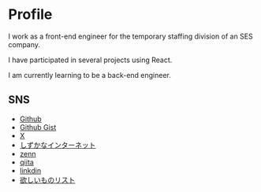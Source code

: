# Profile

I work as a front-end engineer for the temporary staffing division of an SES company.

I have participated in several projects using React.

I am currently learning to be a back-end engineer.

## SNS

- [Github](https://github.com/gtn-74)
- [Github Gist](https://gist.github.com/gtn-74)
- [X](https://x.com/gtn_74)
- [しずかなインターネット](https://sizu.me/gtn_74)
- [zenn](https://zenn.dev/gtn74)
- [qiita](https://qiita.com/gtn74)
- [linkdin](https://www.linkedin.com/in/ryosuke-ogitani-1b822327b/)
- [欲しいものリスト](https://www.amazon.jp/hz/wishlist/ls/2VR5DDGFRQH9E?ref_=wl_share)
<!-- - [note](https://note.com/gtnr74) -->
<!-- - [Speaker Deck](https://speakerdeck.com/gtn74) -->
<!-- - [connpass](https://connpass.com/user/gtn_74/) -->
